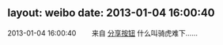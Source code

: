 layout: weibo
date: 2013-01-04 16:00:40
---
<meta name="referrer" content="no-referrer" />

2013-01-04 16:00:40  &nbsp;&nbsp;&nbsp;&nbsp;&nbsp;&nbsp; 来自 <a href="http://app.weibo.com/t/feed/cUcI1A" rel="nofollow">分享按钮</a>
什么叫骑虎难下…… ​​​
